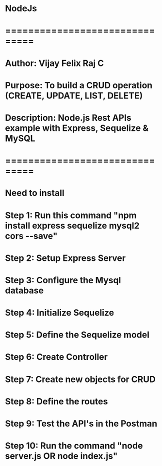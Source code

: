 # NodeJs
# ===============================
# Author: Vijay Felix Raj C
# Purpose: To build a CRUD operation (CREATE, UPDATE, LIST, DELETE)
# Description: Node.js Rest APIs example with Express, Sequelize & MySQL
# ===============================
# Need to install 
# Step 1: Run this command "npm install express sequelize mysql2 cors --save"
# Step 2: Setup Express Server
# Step 3: Configure the Mysql database
# Step 4: Initialize Sequelize
# Step 5: Define the Sequelize model
# Step 6: Create Controller
# Step 7: Create new objects for CRUD
# Step 8: Define the routes
# Step 9: Test the API's in the Postman
# Step 10: Run the command "node server.js OR node index.js"